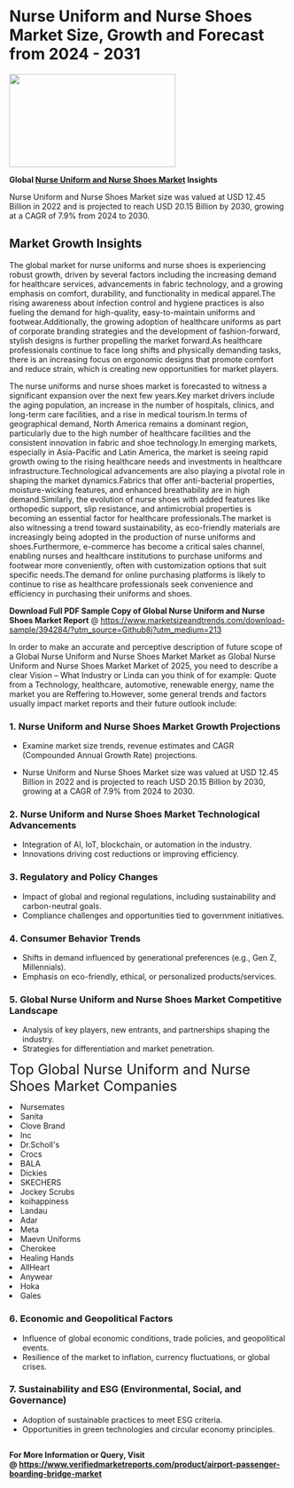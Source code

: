 <H1>Nurse Uniform and Nurse Shoes Market Size, Growth and Forecast from 2024 - 2031</H1><img class="aligncenter size-medium wp-image-584254" src="https://thirdeyenews.in/wp-content/uploads/2024/09/Global-Market-Research-300x168.jpeg" alt="" width="300" height="168" /><p><strong>Global&nbsp;<a href="https://www.marketsizeandtrends.com/download-sample/394284/?utm_source=Github8j?utm_medium=213">Nurse Uniform and Nurse Shoes Market</a> Insights</strong></p><p>Nurse Uniform and Nurse Shoes Market size was valued at USD 12.45 Billion in 2022 and is projected to reach USD 20.15 Billion by 2030, growing at a CAGR of 7.9% from 2024 to 2030.</p><p><h2>Market Growth Insights</h2> <p>The global market for nurse uniforms and nurse shoes is experiencing robust growth, driven by several factors including the increasing demand for healthcare services, advancements in fabric technology, and a growing emphasis on comfort, durability, and functionality in medical apparel.The rising awareness about infection control and hygiene practices is also fueling the demand for high-quality, easy-to-maintain uniforms and footwear.Additionally, the growing adoption of healthcare uniforms as part of corporate branding strategies and the development of fashion-forward, stylish designs is further propelling the market forward.As healthcare professionals continue to face long shifts and physically demanding tasks, there is an increasing focus on ergonomic designs that promote comfort and reduce strain, which is creating new opportunities for market players.</p> <p>The nurse uniforms and nurse shoes market is forecasted to witness a significant expansion over the next few years.Key market drivers include the aging population, an increase in the number of hospitals, clinics, and long-term care facilities, and a rise in medical tourism.In terms of geographical demand, North America remains a dominant region, particularly due to the high number of healthcare facilities and the consistent innovation in fabric and shoe technology.In emerging markets, especially in Asia-Pacific and Latin America, the market is seeing rapid growth owing to the rising healthcare needs and investments in healthcare infrastructure.Technological advancements are also playing a pivotal role in shaping the market dynamics.Fabrics that offer anti-bacterial properties, moisture-wicking features, and enhanced breathability are in high demand.Similarly, the evolution of nurse shoes with added features like orthopedic support, slip resistance, and antimicrobial properties is becoming an essential factor for healthcare professionals.The market is also witnessing a trend toward sustainability, as eco-friendly materials are increasingly being adopted in the production of nurse uniforms and shoes.Furthermore, e-commerce has become a critical sales channel, enabling nurses and healthcare institutions to purchase uniforms and footwear more conveniently, often with customization options that suit specific needs.The demand for online purchasing platforms is likely to continue to rise as healthcare professionals seek convenience and efficiency in purchasing their uniforms and shoes.<p><span class=""><strong>Download Full PDF Sample Copy of Global Nurse Uniform and Nurse Shoes Market Report</strong> @ <a href="https://www.marketsizeandtrends.com/download-sample/394284/?utm_source=Github8j?utm_medium=213" target="_blank">https://www.marketsizeandtrends.com/download-sample/394284/?utm_source=Github8j?utm_medium=213</a></span></p><p>In order to make an accurate and perceptive description of future scope of a Global&nbsp;Nurse Uniform and Nurse Shoes Market Market as Global&nbsp;Nurse Uniform and Nurse Shoes Market Market of 2025, you need to describe a clear Vision &ndash; What Industry or Linda can you think of for example: Quote from a Technology, healthcare, automotive, renewable energy, name the market you are Reffering to.However, some general trends and factors usually impact market reports and their future outlook include:</p><h3>1.&nbsp;<strong>Nurse Uniform and Nurse Shoes Market Growth Projections</strong></h3><ul><li>Examine market size trends, revenue estimates and CAGR (Compounded Annual Growth Rate) projections.</li><li><p>Nurse Uniform and Nurse Shoes Market size was valued at USD 12.45 Billion in 2022 and is projected to reach USD 20.15 Billion by 2030, growing at a CAGR of 7.9% from 2024 to 2030.</p></li></ul><h3>2.&nbsp;<strong>Nurse Uniform and Nurse Shoes Market Technological Advancements</strong></h3><ul><li>Integration of AI, IoT, blockchain, or automation in the industry.</li><li>Innovations driving cost reductions or improving efficiency.</li></ul><h3>3.&nbsp;<strong>Regulatory and Policy Changes</strong></h3><ul><li>Impact of global and regional regulations, including sustainability and carbon-neutral goals.</li><li>Compliance challenges and opportunities tied to government initiatives.</li></ul><h3>4.&nbsp;<strong>Consumer Behavior Trends</strong></h3><ul><li>Shifts in demand influenced by generational preferences (e.g., Gen Z, Millennials).</li><li>Emphasis on eco-friendly, ethical, or personalized products/services.</li></ul><h3>5.&nbsp;<strong>Global Nurse Uniform and Nurse Shoes Market Competitive Landscape</strong></h3><ul><li>Analysis of key players, new entrants, and partnerships shaping the industry.</li><li>Strategies for differentiation and market penetration.</li></ul><p data-pm-slice="1 1 []"><span style="color: inherit; font-family: inherit; font-size: 25px;">Top Global Nurse Uniform and Nurse Shoes Market Companies</span></p><div class="" data-test-id=""><p><li>Nursemates</li><li> Sanita</li><li> Clove Brand</li><li>Inc</li><li> Dr.Scholl's</li><li> Crocs</li><li> BALA</li><li> Dickies</li><li> SKECHERS</li><li> Jockey Scrubs</li><li> koihappiness</li><li> Landau</li><li> Adar</li><li> Meta</li><li> Maevn Uniforms</li><li> Cherokee</li><li> Healing Hands</li><li> AllHeart</li><li> Anywear</li><li> Hoka</li><li> Gales</li></p></div><h3>6.&nbsp;<strong>Economic and Geopolitical Factors</strong></h3><ul><li>Influence of global economic conditions, trade policies, and geopolitical events.</li><li>Resilience of the market to inflation, currency fluctuations, or global crises.</li></ul><h3>7.&nbsp;<strong>Sustainability and ESG (Environmental, Social, and Governance)</strong></h3><ul><li>Adoption of sustainable practices to meet ESG criteria.</li><li>Opportunities in green technologies and circular economy principles.</li></ul><h2><strong style="font-size: 14px;">For More Information or Query, Visit @&nbsp;</strong><a style="background-color: #ffffff; font-size: 14px;" href="https://www.marketsizeandtrends.com/report/nurse-uniform-and-nurse-shoes-market/" target="_blank">https://www.verifiedmarketreports.com/product/airport-passenger-boarding-bridge-market</a></h2>